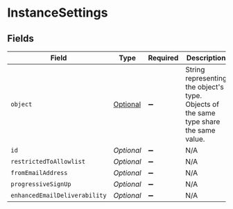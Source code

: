 # InstanceSettings


## Fields

| Field                                                                                 | Type                                                                                  | Required                                                                              | Description                                                                           |
| ------------------------------------------------------------------------------------- | ------------------------------------------------------------------------------------- | ------------------------------------------------------------------------------------- | ------------------------------------------------------------------------------------- |
| `object`                                                                              | [Optional<InstanceSettingsObject>](../../models/components/InstanceSettingsObject.md) | :heavy_minus_sign:                                                                    | String representing the object's type. Objects of the same type share the same value. |
| `id`                                                                                  | *Optional<String>*                                                                    | :heavy_minus_sign:                                                                    | N/A                                                                                   |
| `restrictedToAllowlist`                                                               | *Optional<Boolean>*                                                                   | :heavy_minus_sign:                                                                    | N/A                                                                                   |
| `fromEmailAddress`                                                                    | *Optional<String>*                                                                    | :heavy_minus_sign:                                                                    | N/A                                                                                   |
| `progressiveSignUp`                                                                   | *Optional<Boolean>*                                                                   | :heavy_minus_sign:                                                                    | N/A                                                                                   |
| `enhancedEmailDeliverability`                                                         | *Optional<Boolean>*                                                                   | :heavy_minus_sign:                                                                    | N/A                                                                                   |